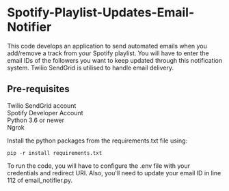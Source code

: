 # Spotify-Playlist-Updates-Email-Notifier

This code develops an application to send automated emails when you add/remove a track from your Spotify playlist. You will have to enter the email IDs of the followers you want to keep updated through this notification system. Twilio SendGrid is utilised to handle email delivery.

## Pre-requisites
Twilio SendGrid account \
Spotify Developer Account\
Python 3.6 or newer\
Ngrok

Install the python packages from the requirements.txt file using:
```
pip -r install requirements.txt
```

To run the code, you will have to configure the .env file with your credentials and redirect URI. Also, you'll need to update your email ID in line 112 of email_notifier.py.
